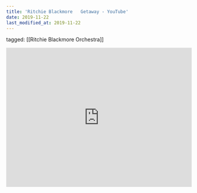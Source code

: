 ```yaml
---
title: 'Ritchie Blackmore   Getaway - YouTube'
date: 2019-11-22
last_modified_at: 2019-11-22
---
```

tagged: [[Ritchie Blackmore Orchestra]]
<iframe allow="accelerometer; autoplay; clipboard-write; encrypted-media; gyroscope; picture-in-picture" allowfullscreen="" frameborder="0" height="375" id="youtube_iframe" src="https://www.youtube.com/embed/EGcwtkdIkvE?feature=oembed&amp;enablejsapi=1&amp;origin=https://safe.txmblr.com&amp;wmode=opaque" width="500"></iframe>